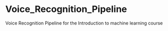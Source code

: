# Voice_Recognition_Pipeline
Voice Recognition Pipeline for the Introduction to machine learning course
